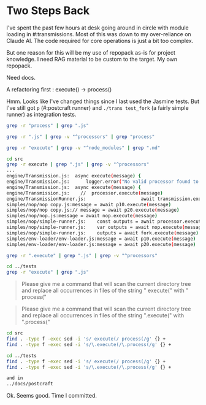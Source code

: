 # Two Steps Back

I've spent the past few hours at desk going around in circle with module loading in #:transmissions. Most of this was down to my over-reliance on Claude AI. The code required for core operations is just a bit too complex.

But one reason for this will be my use of repopack as-is for project knowledge. I need RAG material to be custom to the target. My own repopack.

Need docs.

A refactoring first : execute() -> process()

Hmm. Looks like I've changed things since I last used the Jasmine tests.
But I've still got `p` (#:postcraft runner) and `./trans test_fork` (a fairly simple runner) as integration tests.

```sh
grep -r "process" | grep ".js"

grep -r ".js" | grep -v "^processors" | grep "process"

grep -r "execute" | grep -v "^node_modules" | grep ".md"
```

```sh
cd src
grep -r execute | grep ".js" | grep -v "^processors"
...
engine/Transmission.js:  async execute(message) {
engine/Transmission.js:      logger.error("No valid processor found to execute")
engine/Transmission.js:  async execute(message) {
engine/Transmission.js:    //  processor.execute(message)
engine/TransmissionRunner.js:                    await transmission.execute(message)
simples/nop/nop copy.js:message = await p10.execute(message)
simples/nop/nop copy.js:// message = await p20.execute(message)
simples/nop/nop.js:message = await nop.execute(message)
simples/nop/simple-runner.js:    const outputs = await processor.execute(message)
simples/nop/simple-runner.js:    var outputs = await nop.execute(message)
simples/nop/simple-runner.js:    outputs = await fork.execute(message)
simples/env-loader/env-loader.js:message = await p10.execute(message)
simples/env-loader/env-loader.js:message = await p20.execute(message)

grep -r ".execute" | grep ".js" | grep -v "^processors"

cd ../tests
grep -r "execute" | grep ".js"
```

> Please give me a command that will scan the current directory tree and replace all occurrences in files of the string " execute(" with " process("

> Please give me a command that will scan the current directory tree and replace all occurrences in files of the string ".execute(" with ".process("

```sh
cd src
find . -type f -exec sed -i 's/ execute(/ process(/g' {} +
find . -type f -exec sed -i 's/\.execute(/\.process(/g' {} +

cd ../tests
find . -type f -exec sed -i 's/ execute(/ process(/g' {} +
find . -type f -exec sed -i 's/\.execute(/\.process(/g' {} +

and in
../docs/postcraft
```

Ok. Seems good. Time I committed. 
